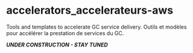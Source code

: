 # accelerators_accelerateurs-aws
Tools and templates to accelerate GC service delivery. Outils et modèles pour accélérer la prestation de services du GC.

***UNDER CONSTRUCTION - STAY TUNED***
